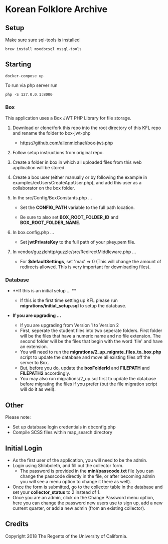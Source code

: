 # Korean Folklore Archive

## Setup

Make sure sure sql-tools is installed

```shell
brew install msodbcsql mssql-tools
```

## Starting

```shell
docker-compose up
```

To run via php server run

```shell
php -S 127.0.0.1:8000
```

### Box

This application uses a Box JWT PHP Library for file storage.

1. Download or clone/fork this repo into the root directory of this KFL repo and rename the folder to box-jwt-php

	* https://github.com/allenmichael/box-jwt-php
       
2. Follow setup instructions from original repo.

3. Create a folder in box in which all uploaded files from this web application will be stored.

4. Create a box user (either manually or by following the example in examples/exUsersCreateAppUser.php), and add this user as a collaborator on the box folder.

5. In the src/Config/BoxConstants.php ...

	* Set the **CONFIG_PATH** variable to the full path location.
   
	* Be sure to also set **BOX_ROOT_FOLDER_ID** and **BOX_ROOT_FOLDER_NAME**.

6. In box.config.php ...

	* Set **jwtPrivateKey** to the full path of your pkey.pem file.


7. In vendor/guzzlehttp/guzzle/src/RedirectMiddleware.php ...

	* For **$defaultSettings**, set 'max' => 0 (This will change the amount of redirects allowed. This is very important for downloading files).


### Database
* **If this is an initial setup ... **
    * If this is the first time setting up KFL please run **migrations/initial_setup.sql** to setup the database.

* **If you are upgrading ...**
    * If you are upgrading from Version 1 to Version 2
    * First, seperate the student files into two seperate folders. First folder will be the files that have a numeric name and no file extension. The second folder will be the files that begin with the word 'file' and have an extension.
    * You will need to run the **migrations/2_up_migrate_files_to_box.php** script to update the database and move all existing files off the server to Box.
    * But, before you do, update the **boxFolderId** and **FILEPATH** and **FILEPATH2** accordingly.
    * You may also run migrations/2_up.sql first to update the database before migrating the files if you prefer (but the file migration script will do it as well).

## Other
Please note: 

* Set up database login credentials in dbconfig.php
* Compile SCSS files within map_search directory

## Initial Login
* As the first user of the application, you will need to be the admin.
* Login using Shibboleth, and fill out the collector form.
    * The password is provided in the **mini/passcode.txt** file (you can change the passcode directly in the file, or after becoming admin you will see a menu option to change it there as well).
* Once the form is submitted, go to the collector table in the database and set your **collector_status** to 2 instead of 1.
* Once you are an admin, click on the Change Password menu option, here you can change the password new users use to sign up, add a new current quarter, or add a new admin (from an existing collector).

## Credits

Copyright 2018 The Regents of the University of California.
